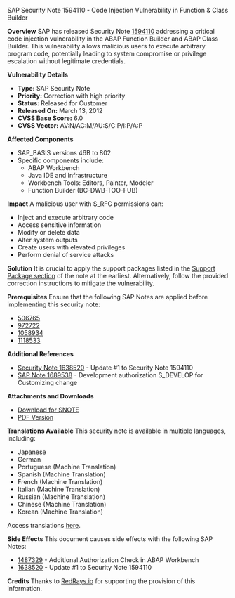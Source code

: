 SAP Security Note 1594110 - Code Injection Vulnerability in Function & Class Builder

**Overview**
SAP has released Security Note [1594110](https://me.sap.com/notes/0001594110) addressing a critical code injection vulnerability in the ABAP Function Builder and ABAP Class Builder. This vulnerability allows malicious users to execute arbitrary program code, potentially leading to system compromise or privilege escalation without legitimate credentials.

**Vulnerability Details**
- **Type:** SAP Security Note
- **Priority:** Correction with high priority
- **Status:** Released for Customer
- **Released On:** March 13, 2012
- **CVSS Base Score:** 6.0
- **CVSS Vector:** AV:N/AC:M/AU:S/C:P/I:P/A:P

**Affected Components**
- SAP_BASIS versions 46B to 802
- Specific components include:
  - ABAP Workbench
  - Java IDE and Infrastructure
  - Workbench Tools: Editors, Painter, Modeler
  - Function Builder (BC-DWB-TOO-FUB)

**Impact**
A malicious user with S_RFC permissions can:
- Inject and execute arbitrary code
- Access sensitive information
- Modify or delete data
- Alter system outputs
- Create users with elevated privileges
- Perform denial of service attacks

**Solution**
It is crucial to apply the support packages listed in the [Support Package section](https://me.sap.com/supportpackage/SAPKB46B62) of the note at the earliest. Alternatively, follow the provided correction instructions to mitigate the vulnerability.

**Prerequisites**
Ensure that the following SAP Notes are applied before implementing this security note:
- [506765](https://me.sap.com/notes/506765)
- [972722](https://me.sap.com/notes/972722)
- [1058934](https://me.sap.com/notes/1058934)
- [1118533](https://me.sap.com/notes/1118533)

**Additional References**
- [Security Note 1638520](https://me.sap.com/notes/1638520) - Update #1 to Security Note 1594110
- [SAP Note 1689538](https://me.sap.com/notes/1689538) - Development authorization S_DEVELOP for Customizing change

**Attachments and Downloads**
- [Download for SNOTE](https://notesdownloads.sap.com/note/0040000009464232017)
- [PDF Version](https://userapps.support.sap.com/sap/support/sfm/notes/print/0001594110?language=en-US&token=0419CCAEF8A292596F478B411213B57F)

**Translations Available**
This security note is available in multiple languages, including:
- Japanese
- German
- Portuguese (Machine Translation)
- Spanish (Machine Translation)
- French (Machine Translation)
- Italian (Machine Translation)
- Russian (Machine Translation)
- Chinese (Machine Translation)
- Korean (Machine Translation)

Access translations [here](https://me.sap.com/notes/0001594110/J).

**Side Effects**
This document causes side effects with the following SAP Notes:
- [1487329](https://me.sap.com/notes/0001487329) - Additional Authorization Check in ABAP Workbench
- [1638520](https://me.sap.com/notes/0001638520) - Update #1 to Security Note 1594110

**Credits**
Thanks to [RedRays.io](https://redrays.io) for supporting the provision of this information.
